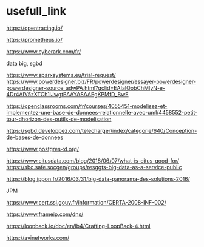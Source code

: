 # usefull_link

https://opentracing.io/

https://prometheus.io/

https://www.cyberark.com/fr/


data big, sgbd

https://www.sparxsystems.eu/trial-request/
https://www.powerdesigner.biz/FR/powerdesigner/essayer-powerdesigner-powerdesigner-source_adwPA.html?gclid=EAIaIQobChMIyN-e-4Dr4AIV5zXTCh1iJwgtEAAYASAAEgKPMfD_BwE

https://openclassrooms.com/fr/courses/4055451-modelisez-et-implementez-une-base-de-donnees-relationnelle-avec-uml/4458552-petit-tour-dhorizon-des-outils-de-modelisation
 
https://sgbd.developpez.com/telecharger/index/categorie/640/Conception-de-bases-de-donnees
 
https://www.postgres-xl.org/
 
https://www.citusdata.com/blog/2018/06/07/what-is-citus-good-for/
https://sbc.safe.socgen/groups/resggts-big-data-as-a-service-public  
 
https://blog.ippon.fr/2016/03/31/big-data-panorama-des-solutions-2016/ 
 
 JPM
 
https://www.cert.ssi.gouv.fr/information/CERTA-2008-INF-002/

https://www.frameip.com/dns/

https://loopback.io/doc/en/lb4/Crafting-LoopBack-4.html

https://avinetworks.com/

 
